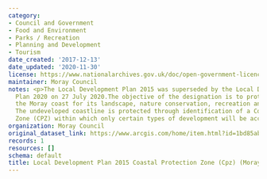 ```yaml
---
category:
- Council and Government
- Food and Environment
- Parks / Recreation
- Planning and Development
- Tourism
date_created: '2017-12-13'
date_updated: '2020-11-30'
license: https://www.nationalarchives.gov.uk/doc/open-government-licence/version/3/
maintainer: Moray Council
notes: <p>The Local Development Plan 2015 was superseded by the Local Development
  Plan 2020 on 27 July 2020.The objective of the designation is to protect and enhance
  the Moray coast for its landscape, nature conservation, recreation and tourism benefits.
  The undeveloped coastline is protected through identification of a Coastal Protection
  Zone (CPZ) within which only certain types of development will be acceptable.</p>
organization: Moray Council
original_dataset_link: https://www.arcgis.com/home/item.html?id=1bd85abb1ff749c691db2a7bcdf4aee4
records: 1
resources: []
schema: default
title: Local Development Plan 2015 Coastal Protection Zone (Cpz) (Moray)
---
```

